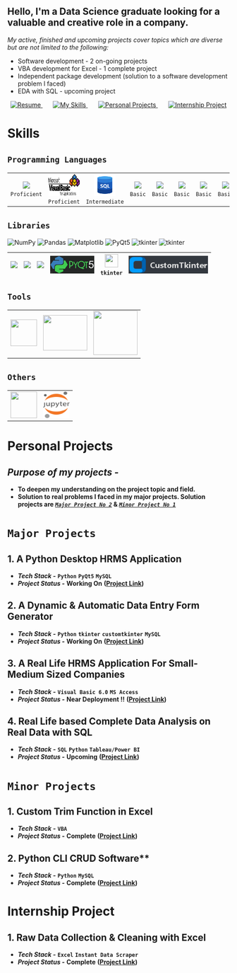 ## Hello, I'm a Data Science graduate looking for a valuable and creative role in a company.

*My active, finished and upcoming projects cover topics which are diverse but are not limited to the following:*
- Software development - 2 on-going projects
- VBA development for Excel - 1 complete project
- Independent package development (solution to a software development problem I faced)
- EDA with SQL - upcoming project

<p align="center">
  
  <a href="https://drive.google.com/file/d/1zQSazVq-ejr4c-FJTitFwLoVGhkUBec4/view?usp=sharing" target="_blank">
    <img src="https://img.shields.io/badge/My%20Resume-03a13a?style=for-the-badge&logo=google-docs&logoColor=white&fontSize=30" alt="Resume" />
  </a> &nbsp;&nbsp;&nbsp;&nbsp;&nbsp; <!-- 02cf87 -->
  
  <a href="#programming-languages" target="_blank">
    <img src="https://img.shields.io/badge/My%20Skills-000000?style=for-the-badge&logoColor=white&fontSize=30" alt="My Skills" />
  </a> &nbsp;&nbsp;&nbsp;&nbsp;&nbsp;
  
  <a href="#personal-projects" target="_blank">
    <img src="https://img.shields.io/badge/Personal%20Projects-0495bd?style=for-the-badge&logo=github&logoColor=white&fontSize=30" alt="Personal Projects" />
  </a> &nbsp;&nbsp;&nbsp;&nbsp;&nbsp;
  
  <a href="#internship-project" target="_blank">
    <img src="https://img.shields.io/badge/Internship%20Project-0495bd?style=for-the-badge&logo=github&logoColor=white&fontSize=30" alt="Internship Project" />
  </a>
  
</p>

# Skills
## `Programming Languages`
<!--
<p>
| ![py](https://skillicons.dev/icons?i=py&theme=light) | `Proficient` |
|---|---|

&bull; <img src="https://skillicons.dev/icons?i=py&theme=light"> -> <code style="vertical-align: middle;">Proficient</code> &nbsp;
&bull; <img src="https://upload.wikimedia.org/wikipedia/commons/7/78/Microsoft_Visual_Basic_for_Applications_logo.svg" width="100" height="50" style="border: 1px solid black">
&bull; <img src="https://github.com/Satyaki-78/profile-config/blob/main/sql-icon.png" height=50>
&bull; <img src="https://skillicons.dev/icons?i=html&theme=light">
&bull; <img src="https://skillicons.dev/icons?i=css&theme=light">
&bull; <img src="https://skillicons.dev/icons?i=php&theme=light">
&bull; <img src="https://skillicons.dev/icons?i=cpp&theme=light">
&bull; <img src="https://skillicons.dev/icons?i=r&theme=light">
&bull; <img src="https://skillicons.dev/icons?i=c&theme=light">
</p>
-->
<table>
  <tr>
    <td align="center"> <!-- Python -->
      <img src="https://skillicons.dev/icons?i=py&theme=light"><br>
      <code>Proficient</code>
    </td>
    <td align="center"> <!-- VBA -->
      <img src="https://github.com/Satyaki-78/profile-config/blob/main/vba-logo-image.png" width="120" height="50"><br>
      <code>Proficient</code>
    </td>
    <td align="center"> <!-- SQL -->
      <img src="https://github.com/Satyaki-78/profile-config/blob/main/sql-icon.png" height="50"><br>
      <code>Intermediate</code>
    </td>
    <td align="center"> <!-- HTML -->
      <img src="https://skillicons.dev/icons?i=html&theme=light"><br>
      <code>Basic</code>
    </td>
    <td align="center"> <!-- CSS -->
      <img src="https://skillicons.dev/icons?i=css&theme=light"><br>
      <code>Basic</code>
    </td>
    <td align="center"> <!-- PHP -->
      <img src="https://skillicons.dev/icons?i=php&theme=light"><br>
      <code>Basic</code>
    </td>
    <td align="center"> <!-- C++ -->
      <img src="https://skillicons.dev/icons?i=cpp&theme=light"><br>
      <code>Basic</code>
    </td>
    <td align="center"> <!-- R -->
      <img src="https://skillicons.dev/icons?i=r&theme=light"><br>
      <code>Basic</code>
    </td>
    <td align="center"> <!-- C -->
      <img src="https://skillicons.dev/icons?i=c&theme=light"><br>
      <code>Basic</code>
    </td>
  </tr>
</table>

## `Libraries`

![NumPy](https://img.shields.io/badge/numpy-white?style=for-the-badge&logo=numpy&logoColor=013243)
![Pandas](https://img.shields.io/badge/pandas-white?style=for-the-badge&logo=pandas&logoColor=150458)
![Matplotlib](https://img.shields.io/badge/Matplotlib-%23ffffff.svg?style=for-the-badge&logo=Matplotlib&logoColor=black)
![PyQt5](https://img.shields.io/badge/PyQt5-white?style=for-the-badge&logo=qt&logoColor=41CD52)
![tkinter](https://img.shields.io/badge/tkinter-white?style=for-the-badge)
![tkinter](https://img.shields.io/badge/custom%20tkinter-white?style=for-the-badge)

| <img src="https://raw.githubusercontent.com/numpy/numpy/main/branding/logo/primary/numpylogo.svg" width="60"> | <img src="https://pandas.pydata.org/static/img/pandas.svg" width="60"> | <img src="https://matplotlib.org/_static/logo2.svg" width="60"> | <img src="https://github.com/Satyaki-78/profile-config/blob/main/pyqt5-log-small-4.jpg" height="40" width="100"> | <img src="https://pbs.twimg.com/profile_images/1137034734872203266/BMH5Eplh_400x400.png" width="30" height="30"><br><code><b>tkinter</b></code> | <img src="https://github.com/Satyaki-78/profile-config/blob/main/CustomTkinter-logo.png" width="180" height="40"> |
|:--:|:--:|:--:|:--:|:--:|:--:|



## `Tools`
<table>
  <tr>
    <td align="center">
      <img src="https://mailmeteor.com/logos/assets/PNG/Microsoft_Office_Excel_Logo_512px.png" width="60" height="60">
    </td>
    <td align="center">
      <img src="https://www.simplilearn.com/ice9/free_resources_article_thumb/MySQL-Logo.wine.png" width="100" height="80">
    </td>
    <td align="center">
      <img src="https://encrypted-tbn0.gstatic.com/images?q=tbn:ANd9GcQ1oijKaUUDNIw2USLgwkLAeXnRe7iHhSKq4JZxDQ6xfMXD-P9W09gxBUQXN-omjTDXcxA" width="100" height="100">
    </td>
  </tr>
</table>


## `Others`
<table>
  <tr>
    <td align="center">
    <!-- VS Code -->
    <img src="https://upload.wikimedia.org/wikipedia/commons/thumb/9/9a/Visual_Studio_Code_1.35_icon.svg/2048px-Visual_Studio_Code_1.35_icon.svg.png"
      width=60 height=60>
  </td>
    <td align="center">
    <!-- Jupyter Notebook -->
    <img src="https://github.com/Satyaki-78/profile-config/blob/main/jupyter-seeklogo.svg"
      width=60 height=60>
  </td>
  </tr>
</table>

# Personal Projects
## ***Purpose of my projects -***
- **To deepen my understanding on the project topic and field.**
- **Solution to real problems I faced in my major projects.
  Solution projects are ***[`Major Project No 2`](#2-a-dynamic--automatic-data-entry-form-generator)*** & ***[`Minor Project No 1`](#1-custom-trim-function-in-excel)*****

# `Major Projects`
## 1. A Python Desktop HRMS Application
   - ***Tech Stack -*** **`Python`** **`PyQt5`** **`MySQL`**
   - ***Project Status -*** **Working On**
   **([Project Link]())**
   
## 2. A Dynamic & Automatic Data Entry Form Generator
   - ***Tech Stack -*** **`Python`** **`tkinter`** **`customtkinter`** **`MySQL`** 
   - ***Project Status -*** **Working On**
   **([Project Link]())**
   
## 3. A Real Life HRMS Application For Small-Medium Sized Companies
   - ***Tech Stack -*** **`Visual Basic 6.0`** **`MS Access`**  
   - ***Project Status -*** **Near Deployment !!**
   **([Project Link]())**

## 4. Real Life based Complete Data Analysis on Real Data with SQL
   - ***Tech Stack -*** **`SQL`** **`Python`** **`Tableau/Power BI`**  
   - ***Project Status -*** **Upcoming**
   **([Project Link]())**

# `Minor Projects`
## 1. Custom Trim Function in Excel
   - ***Tech Stack -*** **`VBA`**
   - ***Project Status -*** **Complete**
   **([Project Link]())**

## 2. Python CLI CRUD Software**
   - ***Tech Stack -*** **`Python`** **`MySQL`**
   - ***Project Status -*** **Complete**
   **([Project Link]())**

# Internship Project
## 1. Raw Data Collection & Cleaning with Excel
   - ***Tech Stack -*** **`Excel`** **`Instant Data Scraper`**
   - ***Project Status -*** **Complete**
   **([Project Link]())**

<!--
**Satyaki-78/Satyaki-78** is a ✨ _special_ ✨ repository because its `README.md` (this file) appears on your GitHub profile.

Here are some ideas to get you started:

- 🔭 I’m currently working on ...
- 🌱 I’m currently learning ...
- 👯 I’m looking to collaborate on ...
- 🤔 I’m looking for help with ...
- 💬 Ask me about ...
- 📫 How to reach me: ...
- 😄 Pronouns: ...
- ⚡ Fun fact: ...
-->
